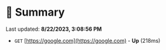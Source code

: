 # 📖 Summary
Last updated: **8/22/2023, 3:08:56 PM**

- `GET` [https://google.com](https://google.com) - **Up** (218ms)
